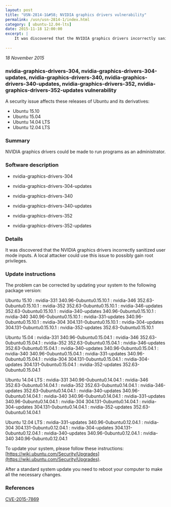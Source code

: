 ```yaml
---
layout: post
title: "USN-2814-1&#58; NVIDIA graphics drivers vulnerability"
permalink: /usn/usn-2814-1/index.html
category: [ ubuntu-12.04-lts]
date: 2015-11-18 12:00:00
excerpt: |
    It was discovered that the NVIDIA graphics drivers incorrectly sanitized user mode inputs. A local attacker could use this issue to possibly gain root privileges. 
    
--- 
```

 
 

*18 November 2015*

### nvidia-graphics-drivers-304, nvidia-graphics-drivers-304-updates, nvidia-graphics-drivers-340, nvidia-graphics-drivers-340-updates, nvidia-graphics-drivers-352, nvidia-graphics-drivers-352-updates vulnerability

A security issue affects these releases of Ubuntu and its derivatives:

* Ubuntu 15.10
* Ubuntu 15.04
* Ubuntu 14.04 LTS
* Ubuntu 12.04 LTS

### Summary

NVIDIA graphics drivers could be made to run programs as an administrator. 

### Software description

* nvidia-graphics-drivers-304 

* nvidia-graphics-drivers-304-updates 

* nvidia-graphics-drivers-340 

* nvidia-graphics-drivers-340-updates 

* nvidia-graphics-drivers-352 

* nvidia-graphics-drivers-352-updates 

### Details

It was discovered that the NVIDIA graphics drivers incorrectly sanitized user mode inputs. A local attacker could use this issue to possibly gain root privileges. 

### Update instructions

The problem can be corrected by updating your system to the following package version:

Ubuntu 15.10
 : nvidia-331 <span>340.96-0ubuntu0.15.10.1</span>
 : nvidia-346 <span>352.63-0ubuntu0.15.10.1</span>
 : nvidia-352 <span>352.63-0ubuntu0.15.10.1</span>
 : nvidia-346-updates <span>352.63-0ubuntu0.15.10.1</span>
 : nvidia-340-updates <span>340.96-0ubuntu0.15.10.1</span>
 : nvidia-340 <span>340.96-0ubuntu0.15.10.1</span>
 : nvidia-331-updates <span>340.96-0ubuntu0.15.10.1</span>
 : nvidia-304 <span>304.131-0ubuntu0.15.10.1</span>
 : nvidia-304-updates <span>304.131-0ubuntu0.15.10.1</span>
 : nvidia-352-updates <span>352.63-0ubuntu0.15.10.1</span>

Ubuntu 15.04
 : nvidia-331 <span>340.96-0ubuntu0.15.04.1</span>
 : nvidia-346 <span>352.63-0ubuntu0.15.04.1</span>
 : nvidia-352 <span>352.63-0ubuntu0.15.04.1</span>
 : nvidia-346-updates <span>352.63-0ubuntu0.15.04.1</span>
 : nvidia-340-updates <span>340.96-0ubuntu0.15.04.1</span>
 : nvidia-340 <span>340.96-0ubuntu0.15.04.1</span>
 : nvidia-331-updates <span>340.96-0ubuntu0.15.04.1</span>
 : nvidia-304 <span>304.131-0ubuntu0.15.04.1</span>
 : nvidia-304-updates <span>304.131-0ubuntu0.15.04.1</span>
 : nvidia-352-updates <span>352.63-0ubuntu0.15.04.1</span>

Ubuntu 14.04 LTS
 : nvidia-331 <span>340.96-0ubuntu0.14.04.1</span>
 : nvidia-346 <span>352.63-0ubuntu0.14.04.1</span>
 : nvidia-352 <span>352.63-0ubuntu0.14.04.1</span>
 : nvidia-346-updates <span>352.63-0ubuntu0.14.04.1</span>
 : nvidia-340-updates <span>340.96-0ubuntu0.14.04.1</span>
 : nvidia-340 <span>340.96-0ubuntu0.14.04.1</span>
 : nvidia-331-updates <span>340.96-0ubuntu0.14.04.1</span>
 : nvidia-304 <span>304.131-0ubuntu0.14.04.1</span>
 : nvidia-304-updates <span>304.131-0ubuntu0.14.04.1</span>
 : nvidia-352-updates <span>352.63-0ubuntu0.14.04.1</span>

Ubuntu 12.04 LTS
 : nvidia-331-updates <span>340.96-0ubuntu0.12.04.1</span>
 : nvidia-304 <span>304.131-0ubuntu0.12.04.1</span>
 : nvidia-304-updates <span>304.131-0ubuntu0.12.04.1</span>
 : nvidia-340-updates <span>340.96-0ubuntu0.12.04.1</span>
 : nvidia-340 <span>340.96-0ubuntu0.12.04.1</span>

To update your system, please follow these instructions: [https://wiki.ubuntu.com/Security/Upgrades](https://wiki.ubuntu.com/Security/Upgrades).

After a standard system update you need to reboot your computer to make all the necessary changes. 

### References

 
 [CVE-2015-7869](http://people.ubuntu.com/~ubuntu-security/cve/CVE-2015-7869)
 

